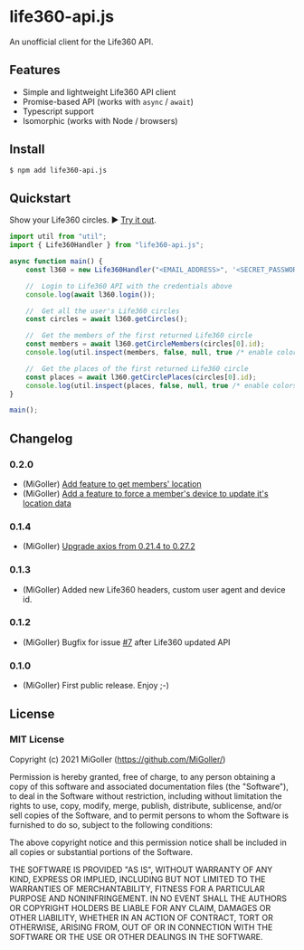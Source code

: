 # life360-api.js

An unofficial client for the Life360 API.

## Features

- Simple and lightweight Life360 API client
- Promise-based API (works with `async` / `await`)
- Typescript support
- Isomorphic (works with Node / browsers)

## Install

```bash
$ npm add life360-api.js
```

## Quickstart

Show your Life360 circles. ▶️ [Try it out](https://runkit.com/).

```ts
import util from "util";
import { Life360Handler } from "life360-api.js";

async function main() {
    const l360 = new Life360Handler("<EMAIL_ADDRESS>", '<SECRET_PASSWORD>');

    //  Login to Life360 API with the credentials above
    console.log(await l360.login());

    //  Get all the user's Life360 circles
    const circles = await l360.getCircles();

    //  Get the members of the first returned Life360 circle
    const members = await l360.getCircleMembers(circles[0].id);
    console.log(util.inspect(members, false, null, true /* enable colors */));

    //  Get the places of the first returned Life360 circle
    const places = await l360.getCirclePlaces(circles[0].id);
    console.log(util.inspect(places, false, null, true /* enable colors */));
}

main();
```

## Changelog

### 0.2.0

- (MiGoller) [Add feature to get members' location](https://github.com/MiGoller/life360-api.js/issues/13)
- (MiGoller) [Add a feature to force a member's device to update it's location data](https://github.com/MiGoller/life360-api.js/issues/14)

### 0.1.4

- (MiGoller) [Upgrade axios from 0.21.4 to 0.27.2](https://github.com/MiGoller/life360-api.js/pull/12)

### 0.1.3

- (MiGoller) Added new Life360 headers, custom user agent and device id.

### 0.1.2

- (MiGoller) Bugfix for issue [#7](https://github.com/MiGoller/life360-api.js/issues/7) after Life360 updated API

### 0.1.0

- (MiGoller) First public release. Enjoy ;-)  

## License

### MIT License

Copyright (c) 2021 MiGoller (https://github.com/MiGoller/)

Permission is hereby granted, free of charge, to any person obtaining a copy
of this software and associated documentation files (the "Software"), to deal
in the Software without restriction, including without limitation the rights
to use, copy, modify, merge, publish, distribute, sublicense, and/or sell
copies of the Software, and to permit persons to whom the Software is
furnished to do so, subject to the following conditions:

The above copyright notice and this permission notice shall be included in all
copies or substantial portions of the Software.

THE SOFTWARE IS PROVIDED "AS IS", WITHOUT WARRANTY OF ANY KIND, EXPRESS OR
IMPLIED, INCLUDING BUT NOT LIMITED TO THE WARRANTIES OF MERCHANTABILITY,
FITNESS FOR A PARTICULAR PURPOSE AND NONINFRINGEMENT. IN NO EVENT SHALL THE
AUTHORS OR COPYRIGHT HOLDERS BE LIABLE FOR ANY CLAIM, DAMAGES OR OTHER
LIABILITY, WHETHER IN AN ACTION OF CONTRACT, TORT OR OTHERWISE, ARISING FROM,
OUT OF OR IN CONNECTION WITH THE SOFTWARE OR THE USE OR OTHER DEALINGS IN THE
SOFTWARE.
